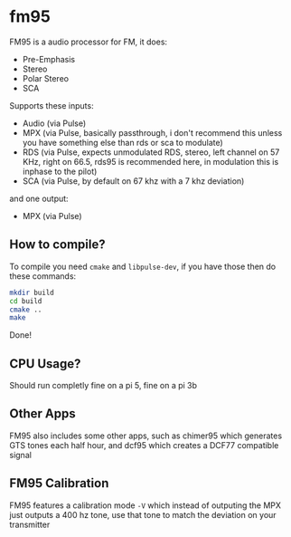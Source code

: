 # fm95

FM95 is a audio processor for FM, it does:

- Pre-Emphasis
- Stereo
- Polar Stereo
- SCA

Supports these inputs:

- Audio (via Pulse)
- MPX (via Pulse, basically passthrough, i don't recommend this unless you have something else than rds or sca to modulate)
- RDS (via Pulse, expects unmodulated RDS, stereo, left channel on 57 KHz, right on 66.5, rds95 is recommended here, in modulation this is inphase to the pilot)
- SCA (via Pulse, by default on 67 khz with a 7 khz deviation)

and one output:

- MPX (via Pulse)

## How to compile?

To compile you need `cmake` and `libpulse-dev`, if you have those then do these commands:

```bash
mkdir build
cd build
cmake ..
make
```

Done!

## CPU Usage?

Should run completly fine on a pi 5, fine on a pi 3b

## Other Apps

FM95 also includes some other apps, such as chimer95 which generates GTS tones each half hour, and dcf95 which creates a DCF77 compatible signal

## FM95 Calibration

FM95 features a calibration mode `-V` which instead of outputing the MPX just outputs a 400 hz tone, use that tone to match the deviation on your transmitter
